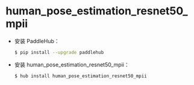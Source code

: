 # human_pose_estimation_resnet50_mpii
* 安装 PaddleHub：

    ```bash
    $ pip install --upgrade paddlehub
    ```

* 安装 human_pose_estimation_resnet50_mpii：

    ```bash
    $ hub install human_pose_estimation_resnet50_mpii
    ```
